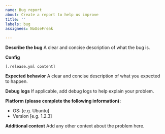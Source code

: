```yaml
---
name: Bug report
about: Create a report to help us improve
title: ''
labels: bug
assignees: NoUseFreak

---
```


**Describe the bug**
A clear and concise description of what the bug is.

**Config**
```
[.release.yml content]
```

**Expected behavior**
A clear and concise description of what you expected to happen.

**Debug logs**
If applicable, add debug logs to help explain your problem.

**Platform (please complete the following information):**
 - OS: [e.g. Ubuntu]
 - Version [e.g. 1.2.3]

**Additional context**
Add any other context about the problem here.
